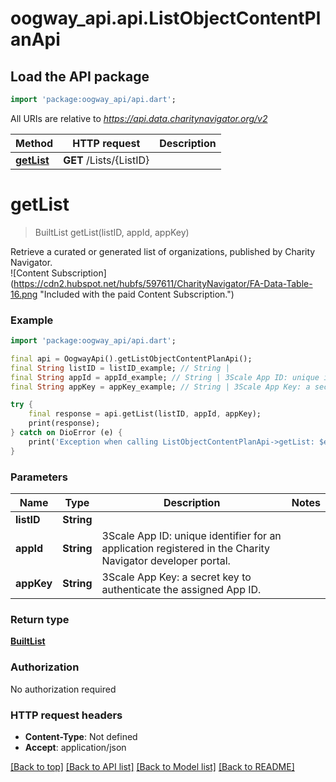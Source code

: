 # oogway_api.api.ListObjectContentPlanApi

## Load the API package
```dart
import 'package:oogway_api/api.dart';
```

All URIs are relative to *https://api.data.charitynavigator.org/v2*

Method | HTTP request | Description
------------- | ------------- | -------------
[**getList**](ListObjectContentPlanApi.md#getlist) | **GET** /Lists/{ListID} | 


# **getList**
> BuiltList getList(listID, appId, appKey)



Retrieve a curated or generated list of organizations, published by Charity Navigator. <br/> ![Content Subscription](https://cdn2.hubspot.net/hubfs/597611/CharityNavigator/FA-Data-Table-16.png \"Included with the paid Content Subscription.\")

### Example
```dart
import 'package:oogway_api/api.dart';

final api = OogwayApi().getListObjectContentPlanApi();
final String listID = listID_example; // String | 
final String appId = appId_example; // String | 3Scale App ID: unique identifier for an application registered in the Charity Navigator  developer portal.
final String appKey = appKey_example; // String | 3Scale App Key: a secret key to authenticate the assigned App ID.

try {
    final response = api.getList(listID, appId, appKey);
    print(response);
} catch on DioError (e) {
    print('Exception when calling ListObjectContentPlanApi->getList: $e\n');
}
```

### Parameters

Name | Type | Description  | Notes
------------- | ------------- | ------------- | -------------
 **listID** | **String**|  | 
 **appId** | **String**| 3Scale App ID: unique identifier for an application registered in the Charity Navigator  developer portal. | 
 **appKey** | **String**| 3Scale App Key: a secret key to authenticate the assigned App ID. | 

### Return type

[**BuiltList**](BuiltList.md)

### Authorization

No authorization required

### HTTP request headers

 - **Content-Type**: Not defined
 - **Accept**: application/json

[[Back to top]](#) [[Back to API list]](../README.md#documentation-for-api-endpoints) [[Back to Model list]](../README.md#documentation-for-models) [[Back to README]](../README.md)

